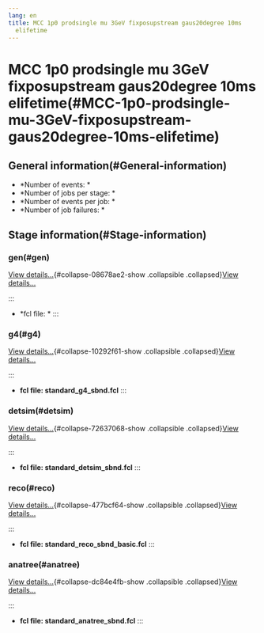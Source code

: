 ```yaml
---
lang: en
title: MCC 1p0 prodsingle mu 3GeV fixposupstream gaus20degree 10ms
  elifetime
---
```




MCC 1p0 prodsingle mu 3GeV fixposupstream gaus20degree 10ms elifetime(#MCC-1p0-prodsingle-mu-3GeV-fixposupstream-gaus20degree-10ms-elifetime)
==============================================================================================================================================================



General information(#General-information) 
----------------------------------------------------------

-   \*Number of events: \*
-   \*Number of jobs per stage: \*
-   \*Number of events per job: \*
-   \*Number of job failures: \*



Stage information(#Stage-information) 
------------------------------------------------------



### gen(#gen) 

[View details\...](#){#collapse-08678ae2-show .collapsible
.collapsed}[View details\...](#)

::: 
-   \*fcl file: \*
:::



### g4(#g4) 

[View details\...](#){#collapse-10292f61-show .collapsible
.collapsed}[View details\...](#)

::: 
-   **fcl file: standard\_g4\_sbnd.fcl**
:::



### detsim(#detsim) 

[View details\...](#){#collapse-72637068-show .collapsible
.collapsed}[View details\...](#)

::: 
-   **fcl file: standard\_detsim\_sbnd.fcl**
:::



### reco(#reco) 

[View details\...](#){#collapse-477bcf64-show .collapsible
.collapsed}[View details\...](#)

::: 
-   **fcl file: standard\_reco\_sbnd\_basic.fcl**
:::



### anatree(#anatree) 

[View details\...](#){#collapse-dc84e4fb-show .collapsible
.collapsed}[View details\...](#)

::: 
-   **fcl file: standard\_anatree\_sbnd.fcl**
:::
